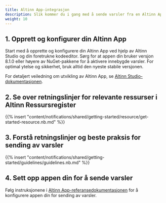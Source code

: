 ```yaml
---
title: Altinn App-integrasjon
description: Slik kommer du i gang med å sende varsler fra en Altinn App.
weight: 10
---
```


## 1. Opprett og konfigurer din Altinn App

Start med å opprette og konfigurere din Altinn App ved hjelp av Altinn Studio og din foretrukne kodeeditor.
Sørg for at appen din bruker versjon 8.1.0 eller høyere av NuGet-pakkene for å aktivere innebygde varsler.
For optimal ytelse og sikkerhet, bruk alltid den nyeste stabile versjonen.

For detaljert veiledning om utvikling av Altinn App, se [Altinn Studio-dokumentasjonen](/altinn-studio).

## 2. Se over retningslinjer for relevante ressurser i Altinn Ressursregister

{{% insert "content/notifications/shared/getting-started/resource/get-started-resource.nb.md" %}}

## 3. Forstå retningslinjer og beste praksis for sending av varsler

{{% insert "content/notifications/shared/getting-started/guidelines/guidelines.nb.md" %}}

## 4. Sett opp appen din for å sende varsler

Følg instruksjonene i [Altinn App-referansedokumentasjonen](/altinn-studio/reference/logic/notifications/) for å konfigurere appen din for sending av varsler.